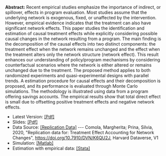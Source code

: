**Abstract:** Recent empirical studies emphasize the importance of indirect, or spillover, effects in program evaluation. Most studies assume that the underlying network is exogenous, fixed, or unaffected by the intervention. However, empirical evidence indicates that the treatment can also have significant network effects. This paper studies the identification and estimation of causal treatment effects while explicitly considering possible causal changes in the network resulting from a program. The main finding is the decomposition of the causal effects into two distinct components: the treatment effect when the network remains unchanged and the effect when the treatment alters only the network structure (network effect). This result enhances our understanding of policy/program mechanisms by considering counterfactual scenarios where the network is either altered or remains unchanged due to the treatment. The proposed method applies to both randomized experiments and quasi-experimental designs with parallel trends. A estimation procedure for causal effects and their decomposition is proposed, and its performance is evaluated through Monte Carlo simulations. The methodology is illustrated using data from a program offering savings accounts. The empirical results show that total direct effect is small due to offsetting positive treatment effects and negative network effects.

* Latest Version: [[Pdf]](/assets/docs/JMP.pdf)
* Slides: [[Pdf]](https://github.com/SiwonRyu/Docs/raw/main/JMP_seminar.pdf)
* Data Source: [[Replication Data]](https://dataverse.harvard.edu/dataset.xhtml?persistentId=doi:10.7910/DVN/K6QU2J)
--- Comola, Margherita; Prina, Silvia, 2020, "Replication data for: Treatment Effect Accounting for Network Changes", https://doi.org/10.7910/DVN/K6QU2J, Harvard Dataverse, V1
* Simulation: [[Matlab]](https://github.com/SiwonRyu/TENC_Simulation)
* Estimation with empirical data: [[Stata]](https://github.com/SiwonRyu/TENC_Estimation)